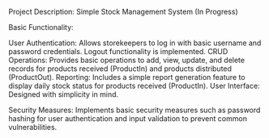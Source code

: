Project Description: Simple Stock Management System (In Progress)

Basic Functionality:

User Authentication: Allows storekeepers to log in with basic username and password credentials. Logout functionality is implemented.
CRUD Operations: Provides basic operations to add, view, update, and delete records for products received (ProductIn) and products distributed (ProductOut).
Reporting: Includes a simple report generation feature to display daily stock status for products received (ProductIn).
User Interface: Designed with simplicity in mind.

Security Measures: Implements basic security measures such as password hashing for user authentication and input validation to prevent common vulnerabilities.

